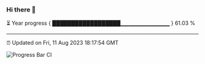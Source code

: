 ### Hi there 👋

⏳ Year progress { ██████████████████▁▁▁▁▁▁▁▁▁▁▁▁ } 61.03 %

---

⏰ Updated on Fri, 11 Aug 2023 18:17:54 GMT

![Progress Bar CI](https://github.com/liununu/liununu/workflows/Progress%20Bar%20CI/badge.svg)
